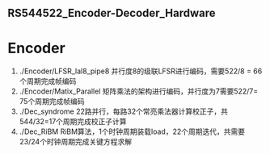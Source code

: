 ## RS544522_Encoder-Decoder_Hardware

# Encoder
1. ./Encoder/LFSR_lal8_pipe8 并行度8的级联LFSR进行编码，需要522/8 = 66个周期完成帧编码
2. ./Encoder/Matix_Parallel  矩阵乘法的架构进行编码，并行度为7需要522/7= 75个周期完成帧编码
3. ./Dec_syndrome            22路并行，每路32个常亮乘法器计算校正子，共544/32=17个周期完成校正子计算
4. ./Dec_RiBM                RiBM算法，1个时钟周期装载load，22个周期迭代，共需要23/24个时钟周期完成关键方程求解